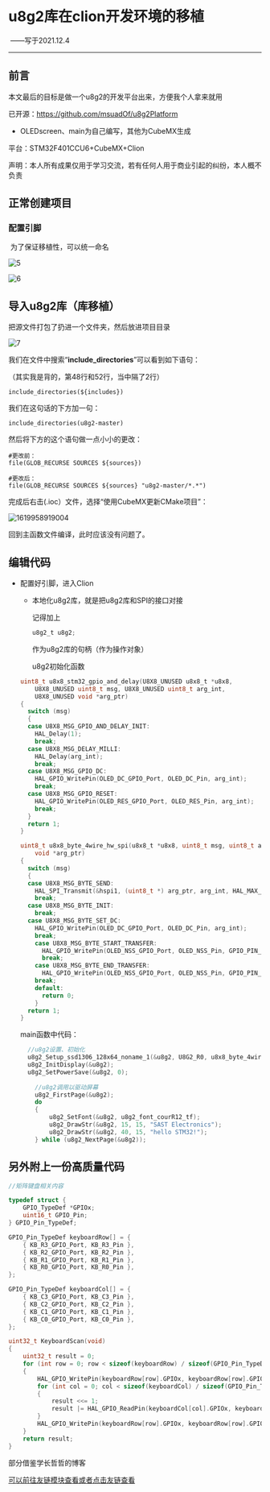 # u8g2库在clion开发环境的移植

​		——写于2021.12.4

---

## 前言

本文最后的目标是做一个u8g2的开发平台出来，方便我个人拿来就用

已开源：https://github.com/msuadOf/u8g2Platform

- OLEDscreen、main为自己编写，其他为CubeMX生成

平台：STM32F401CCU6+CubeMX+Clion

声明：本人所有成果仅用于学习交流，若有任何人用于商业引起的纠纷，本人概不负责

## 正常创建项目

### 配置引脚

​	为了保证移植性，可以统一命名

![5](https://view.moezx.cc/images/2021/12/04/942d53dd460bb89ccdb8f99cf6d58eba.png)

![6](https://view.moezx.cc/images/2021/12/04/99d0a4b85225f957555274b67d441307.png)

## 导入u8g2库（库移植）

把源文件打包了扔进一个文件夹，然后放进项目目录

![7](https://view.moezx.cc/images/2021/12/04/a21a725be123e170bd4fbfc97371e0f0.png)

我们在文件中搜索“**include_directories**”可以看到如下语句：

（其实我是背的，第48行和52行，当中隔了2行）

```
include_directories(${includes})
```

我们在这句话的下方加一句：

```
include_directories(u8g2-master)
```

然后将下方的这个语句做一点小小的更改：

```
#更改前：
file(GLOB_RECURSE SOURCES ${sources})

#更改后：
file(GLOB_RECURSE SOURCES ${sources} "u8g2-master/*.*")
```

完成后右击(.ioc）文件，选择“使用CubeMX更新CMake项目”：

![1619958919004](https://zhewana.cn/images/%E5%88%A9%E7%94%A8Clion%E7%9A%84STM32%E5%BC%80%E5%8F%91/1619958919004-1620467115428.png)

回到主函数文件编译，此时应该没有问题了。

##  编辑代码

- 配置好引脚，进入Clion

  - 本地化u8g2库，就是把u8g2库和SPI的接口对接

    记得加上
	  
    ```c
    u8g2_t u8g2;
    ```
    
    作为u8g2库的句柄（作为操作对象）
    
    u8g2初始化函数
  
  ```c
  uint8_t u8x8_stm32_gpio_and_delay(U8X8_UNUSED u8x8_t *u8x8,
      U8X8_UNUSED uint8_t msg, U8X8_UNUSED uint8_t arg_int,
      U8X8_UNUSED void *arg_ptr)
  {
    switch (msg)
    {
    case U8X8_MSG_GPIO_AND_DELAY_INIT:
      HAL_Delay(1);
      break;
    case U8X8_MSG_DELAY_MILLI:
      HAL_Delay(arg_int);
      break;
    case U8X8_MSG_GPIO_DC:
      HAL_GPIO_WritePin(OLED_DC_GPIO_Port, OLED_DC_Pin, arg_int);
      break;
    case U8X8_MSG_GPIO_RESET:
      HAL_GPIO_WritePin(OLED_RES_GPIO_Port, OLED_RES_Pin, arg_int);
      break;
    }
    return 1;
  }
  
  uint8_t u8x8_byte_4wire_hw_spi(u8x8_t *u8x8, uint8_t msg, uint8_t arg_int,
      void *arg_ptr)
  {
    switch (msg)
    {
    case U8X8_MSG_BYTE_SEND:
      HAL_SPI_Transmit(&hspi1, (uint8_t *) arg_ptr, arg_int, HAL_MAX_DELAY);
      break;
    case U8X8_MSG_BYTE_INIT:
      break;
    case U8X8_MSG_BYTE_SET_DC:
      HAL_GPIO_WritePin(OLED_DC_GPIO_Port, OLED_DC_Pin, arg_int);
      break;
	  case U8X8_MSG_BYTE_START_TRANSFER:
  		HAL_GPIO_WritePin(OLED_NSS_GPIO_Port, OLED_NSS_Pin, GPIO_PIN_RESET);
	    break;
	  case U8X8_MSG_BYTE_END_TRANSFER:
  		HAL_GPIO_WritePin(OLED_NSS_GPIO_Port, OLED_NSS_Pin, GPIO_PIN_SET);
      break;
	  default:
	    return 0;
	  }
    return 1;
  }
  ```
  
  main函数中代码：
  
  ```c
    //u8g2设置、初始化
	u8g2_Setup_ssd1306_128x64_noname_1(&u8g2, U8G2_R0, u8x8_byte_4wire_hw_spi, u8x8_stm32_gpio_and_delay);
	u8g2_InitDisplay(&u8g2);
	u8g2_SetPowerSave(&u8g2, 0);
	
	  //u8g2调用以驱动屏幕
	  u8g2_FirstPage(&u8g2);
	  do
	  {
	      u8g2_SetFont(&u8g2, u8g2_font_courR12_tf);
	      u8g2_DrawStr(&u8g2, 15, 15, "SAST Electronics");
	      u8g2_DrawStr(&u8g2, 40, 15, "hello STM32!");
	  } while (u8g2_NextPage(&u8g2));
	```

## 另外附上一份高质量代码

```c
//矩阵键盘相关内容

typedef struct {
	GPIO_TypeDef *GPIOx;
	uint16_t GPIO_Pin;
} GPIO_Pin_TypeDef;

GPIO_Pin_TypeDef keyboardRow[] = {
	{ KB_R3_GPIO_Port, KB_R3_Pin },
	{ KB_R2_GPIO_Port, KB_R2_Pin },
	{ KB_R1_GPIO_Port, KB_R1_Pin },
	{ KB_R0_GPIO_Port, KB_R0_Pin },
};

GPIO_Pin_TypeDef keyboardCol[] = {
	{ KB_C3_GPIO_Port, KB_C3_Pin },
	{ KB_C2_GPIO_Port, KB_C2_Pin },
	{ KB_C1_GPIO_Port, KB_C1_Pin },
	{ KB_C0_GPIO_Port, KB_C0_Pin },
};

uint32_t KeyboardScan(void)
{
	uint32_t result = 0;
	for (int row = 0; row < sizeof(keyboardRow) / sizeof(GPIO_Pin_TypeDef); row++)
	{
		HAL_GPIO_WritePin(keyboardRow[row].GPIOx, keyboardRow[row].GPIO_Pin, GPIO_PIN_SET);	
		for (int col = 0; col < sizeof(keyboardCol) / sizeof(GPIO_Pin_TypeDef); col++)
		{
			result <<= 1;
			result |= HAL_GPIO_ReadPin(keyboardCol[col].GPIOx, keyboardCol[col].GPIO_Pin) == GPIO_PIN_SET;
		}	
		HAL_GPIO_WritePin(keyboardRow[row].GPIOx, keyboardRow[row].GPIO_Pin, GPIO_PIN_RESET);
	}
	return result;
}
```

部分借鉴学长哲哲的博客

[可以前往友链模块查看或者点击友链查看](https://zhewana.cn/2021/c69c321f18aa/)

